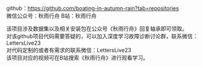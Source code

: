 github：https://github.com/boating-in-autumn-rain?tab=repositories  
微信公众号：秋雨行舟
B站：秋雨行舟  

该项目涉及数据集以及相关安装包在公众号《秋雨行舟》回复轴承即可领取。  
对该github项目代码需要答疑的，可以加入深度学习故障诊断讨论群，联系微信：LettersLive23  
对代码定制的或者有需求的联系微信：LettersLive23  
该项目对应的视频可在B站搜索《秋雨行舟》进行观看学习。  